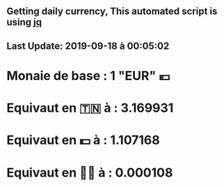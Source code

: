 ## Getting daily currency, This automated script is using [jq](https://stedolan.github.io/jq/)
## Last Update:  2019-09-18 à 00:05:02
 # Monaie de base : 1 "EUR" 💶 
 # Equivaut en 🇹🇳 à :  3.169931 
 # Equivaut en 💵 à : 1.107168
 # Equivaut en 🐱‍💻 à :  0.000108
